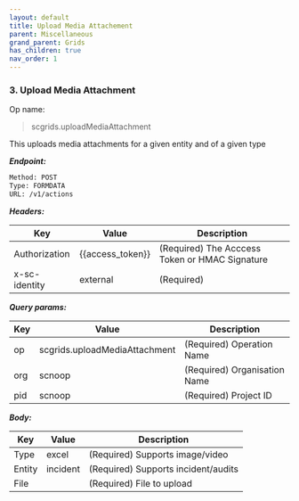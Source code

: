 ```yaml
---
layout: default
title: Upload Media Attachement
parent: Miscellaneous
grand_parent: Grids
has_children: true
nav_order: 1
---
```



### 3. Upload Media Attachment


Op name:

> scgrids.uploadMediaAttachment

This uploads media attachments for a given entity and of a given type


***Endpoint:***

```bash
Method: POST
Type: FORMDATA
URL: /v1/actions
```


***Headers:***

| Key | Value | Description |
| --- | ------|-------------|
| Authorization | {{access_token}} | (Required) The Acccess Token or HMAC Signature |
| x-sc-identity | external | (Required) |



***Query params:***

| Key | Value | Description |
| --- | ------|-------------|
| op | scgrids.uploadMediaAttachment | (Required) Operation Name |
| org | scnoop | (Required) Organisation Name |
| pid | scnoop | (Required) Project ID |



***Body:***

| Key | Value | Description |
| --- | ------|-------------|
| Type | excel | (Required) Supports image/video |
| Entity | incident | (Required) Supports incident/audits |
| File |  | (Required) File to upload |
